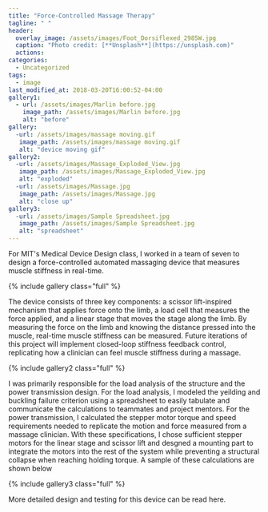 ```yaml
---
title: "Force-Controlled Massage Therapy"
tagline: " "
header:
  overlay_image: /assets/images/Foot_Dorsiflexed_2985W.jpg
  caption: "Photo credit: [**Unsplash**](https://unsplash.com)"
  actions:
categories:
  - Uncategorized
tags:
  - image
last_modified_at: 2018-03-20T16:00:52-04:00
gallery1:
  - url: /assets/images/Marlin before.jpg
    image_path: /assets/images/Marlin before.jpg
    alt: "before"
gallery:
  -url: /assets/images/massage moving.gif
   image_path: /assets/images/massage moving.gif
   alt: "device moving gif"
gallery2:
  -url: /assets/images/Massage_Exploded_View.jpg
   image_path: /assets/images/Massage_Exploded_View.jpg
   alt: "exploded"
  -url: /assets/images/Massage.jpg
   image_path: /assets/images/Massage.jpg
   alt: "close up"
gallery3:
  -url: /assets/images/Sample Spreadsheet.jpg
   image_path: /assets/images/Sample Spreadsheet.jpg
   alt: "spreadsheet"
---
```


For MIT's Medical Device Design class, I worked in a team of seven to design a force-controlled automated massaging device that measures muscle stiffness in real-time.

{% include gallery class="full" %}

The device consists of three key components: a scissor lift-inspired mechanism that applies force onto the limb, a load cell that measures the force applied, and a linear stage that moves the stage along the limb. By measuring the force on the limb and knowing the distance pressed into the muscle, real-time muscle stiffness can be measured. Future iterations of this project will implement closed-loop stiffness feedback control, replicating how a clinician can feel muscle stiffness during a massage.

{% include gallery2 class="full" %}

I was primarily responsible for the load analysis of the structure and the power transmission design. For the load analysis, I modeled the yeilding and buckling failure criterion using a spreadsheet to easily tabulate and communicate the calculations to teammates and project mentors. For the power transmission, I calculated the stepper motor torque and speed requirements needed to replicate the motion and force measured from a massage clinician. With these specifications, I chose sufficient stepper motors for the linear stage and scissor lift and desgned a mounting part to integrate the motors into the rest of the system while preventing a structural collapse when reaching holding torque. A sample of these calculations are shown below

{% include gallery3 class="full" %}

More detailed design and testing for this device can be read here.


